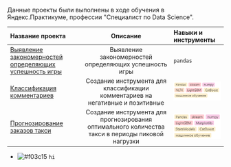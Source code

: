 Данные проекты были выполнены в ходе обучения в Яндекс.Практикуме, профессии "Специалист по Data Science".

| Название проекта | Описание | Навыки и инструменты | 
| :---------------------- | :----------------------: | :---------------------- |
| [Выявление закономерностей определяющих успешность игры](Изучение_закономерностей_определяющих_успешность_игр) | Выявление закономерностей определяющих успешность игры | `pandas` |
| [Классификация комментариев](Классификация_комментариев) | Создание инструмента для классификации комментариев на негативные и позитивные| ![Иллюстрация](https://github.com/tarleproton/data_science_praktikum/raw/main/image/img2.bmp)
| [Прогнозирование заказов такси](Прогнозирование_заказов_такси) | Создание инструмента для прогнозирования оптимального количества такси в периоды пиковой нагрузки| ![Иллюстрация](https://github.com/tarleproton/data_science_praktikum/raw/main/image/img3.bmp)
- ![#f03c15](https://via.placeholder.com/15/f03c15/000000?text=HIHIHI) `hi`
